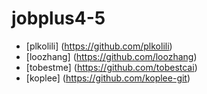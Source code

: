 # jobplus4-5
* [plkolili] (https://github.com/plkolili)
* [loozhang] (https://github.com/loozhang)
* [tobestme] (https://github.com/tobestcai)
* [koplee] (https://github.com/koplee-git)
